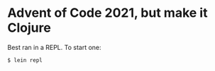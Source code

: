 # Advent of Code 2021, but make it Clojure

Best ran in a REPL. To start one:

```sh
$ lein repl
```
